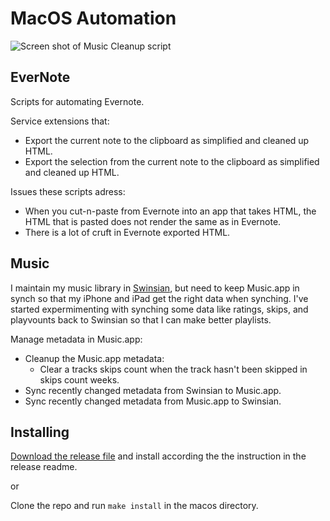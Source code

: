 # MacOS Automation

![Screen shot of Music Cleanup script](https://raw.githubusercontent.com/tcgoetz/MacOSAutomation/master/ScreenShot_Music_Cleanup.jpg)

## EverNote

Scripts for automating Evernote.

Service extensions that:
* Export the current note to the clipboard as simplified and cleaned up HTML.
* Export the selection from the current note to the clipboard as simplified and cleaned up HTML.

Issues these scripts adress:
* When you cut-n-paste from Evernote into an app that takes HTML, the HTML that is pasted does not render the same as in Evernote.
* There is a lot of cruft in Evernote exported HTML.

## Music

I maintain my music library in [Swinsian](https://swinsian.com/), but need to keep Music.app in synch so that my iPhone and iPad get the right data when synching. I've started expermimenting with synching some data like ratings, skips, and playvounts back to Swinsian so that I can make better playlists.

Manage metadata in Music.app:
* Cleanup the Music.app metadata:
  * Clear a tracks skips count when the track hasn't been skipped in skips count weeks.
* Sync recently changed metadata from Swinsian to Music.app.
* Sync recently changed metadata from Music.app to Swinsian.

## Installing

[Download the release file](https://github.com/tcgoetz/EvernoteAutomation/releases) and install according the the instruction in the release readme.

or

Clone the repo and run `make install` in the macos directory.
